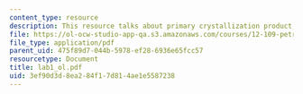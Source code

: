 ```yaml
---
content_type: resource
description: This resource talks about primary crystallization product, and Identification.
file: https://ol-ocw-studio-app-qa.s3.amazonaws.com/courses/12-109-petrology-fall-2005/3ef90d3d8ea284f17d814ae1e5587238_lab1_ol.pdf
file_type: application/pdf
parent_uid: 475f89d7-044b-5978-ef28-6936e65fcc57
resourcetype: Document
title: lab1_ol.pdf
uid: 3ef90d3d-8ea2-84f1-7d81-4ae1e5587238
---
```

